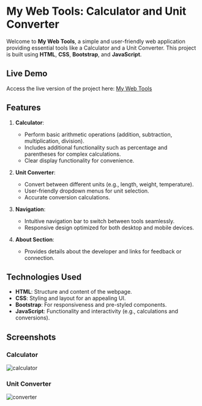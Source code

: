 # My Web Tools: Calculator and Unit Converter

Welcome to **My Web Tools**, a simple and user-friendly web application providing essential tools like a Calculator and a Unit Converter. This project is built using **HTML**, **CSS**, **Bootstrap**, and **JavaScript**.

## Live Demo

Access the live version of the project here: [My Web Tools](https://yaseenijaz.github.io/Calculator/)

## Features

1. **Calculator**:
   - Perform basic arithmetic operations (addition, subtraction, multiplication, division).
   - Includes additional functionality such as percentage and parentheses for complex calculations.
   - Clear display functionality for convenience.

2. **Unit Converter**:
   - Convert between different units (e.g., length, weight, temperature).
   - User-friendly dropdown menus for unit selection.
   - Accurate conversion calculations.

3. **Navigation**:
   - Intuitive navigation bar to switch between tools seamlessly.
   - Responsive design optimized for both desktop and mobile devices.

4. **About Section**:
   - Provides details about the developer and links for feedback or connection.

## Technologies Used

- **HTML**: Structure and content of the webpage.
- **CSS**: Styling and layout for an appealing UI.
- **Bootstrap**: For responsiveness and pre-styled components.
- **JavaScript**: Functionality and interactivity (e.g., calculations and conversions).

## Screenshots

### Calculator
![calculator](https://github.com/user-attachments/assets/5e348003-1704-480a-a05a-74e0bd726abc)


### Unit Converter
![converter](https://github.com/user-attachments/assets/5ce3b683-9123-4f49-b033-1628cc202575)



